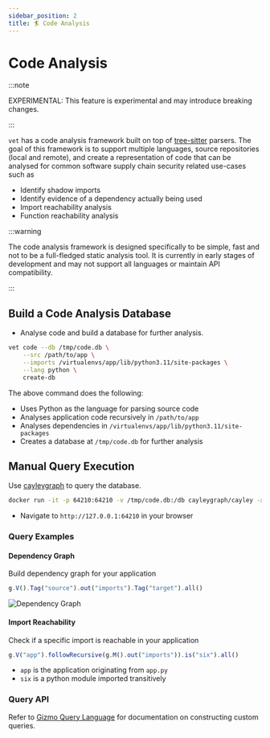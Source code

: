 ```yaml
---
sidebar_position: 2
title: 🏄 Code Analysis
---
```


# Code Analysis

:::note

EXPERIMENTAL: This feature is experimental and may introduce breaking changes.

:::

`vet` has a code analysis framework built on top of [tree-sitter](#) parsers. The goal
of this framework is to support multiple languages, source repositories (local and remote),
and create a representation of code that can be analysed for common software
supply chain security related use-cases such as

- Identify shadow imports
- Identify evidence of a dependency actually being used
- Import reachability analysis
- Function reachability analysis

:::warning

The code analysis framework is designed specifically to be simple, fast and
not to be a full-fledged static analysis tool. It is currently in early stages
of development and may not support all languages or maintain API compatibility.

:::

## Build a Code Analysis Database

- Analyse code and build a database for further analysis.

```bash
vet code --db /tmp/code.db \
    --src /path/to/app \
    --imports /virtualenvs/app/lib/python3.11/site-packages \
    --lang python \
    create-db
```

The above command does the following:

- Uses Python as the language for parsing source code
- Analyses application code recursively in `/path/to/app`
- Analyses dependencies in `/virtualenvs/app/lib/python3.11/site-packages`
- Creates a database at `/tmp/code.db` for further analysis

## Manual Query Execution

Use [cayleygraph](https://cayley.gitbook.io/cayley/) to query the database.

```bash
docker run -it -p 64210:64210 -v /tmp/code.db:/db cayleygraph/cayley -a /db -d bolt
```

- Navigate to `http://127.0.0.1:64210` in your browser

### Query Examples

#### Dependency Graph

Build dependency graph for your application

```js
g.V().Tag("source").out("imports").Tag("target").all()
```

![Dependency Graph](/img/vet-code-demo-import-graph.png)

#### Import Reachability

Check if a specific import is reachable in your application

```js
g.V("app").followRecursive(g.M().out("imports")).is("six").all()
```

- `app` is the application originating from `app.py`
- `six` is a python module imported transitively

### Query API

Refer to [Gizmo Query Language](https://cayley.gitbook.io/cayley/query-languages/gizmoapi)
for documentation on constructing custom queries.
